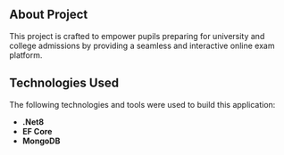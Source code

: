 ## About Project
This project is crafted to empower pupils preparing for university and college admissions by providing a seamless and interactive online exam platform.
## Technologies Used
The following technologies and tools were used to build this application:
  - **.Net8**
  - **EF Core**
  - **MongoDB**
  
